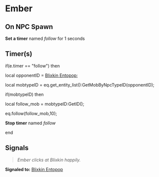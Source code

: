 # Ember
## On NPC Spawn

**Set a timer** named *follow* for 1 seconds
## Timer(s)


if(e.timer == "follow") then


local opponentID =  [Blixkin Entopop](/npc/33066);


local mobtypeID =  eq.get_entity_list():GetMobByNpcTypeID(opponentID);





if(mobtypeID) then



local follow_mob = mobtypeID:GetID();



eq.follow(follow_mob,10);



**Stop timer** named *follow*

end

## Signals

>*Ember clicks at Blixkin happily.*

**Signaled to:**  [Blixkin Entopop](/npc/33066)